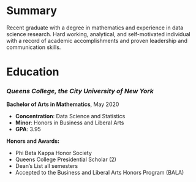 # Summary
Recent graduate with a degree in mathematics and experience in data science research. Hard working, analytical, and self-motivated individual with a record of academic accomplishments and proven leadership and communication skills.

  

# Education
### _**Queens College**, the City University of New York_ 
**Bachelor of Arts in Mathematics**, May 2020
* **Concentration**: Data Science and Statistics
* **Minor**: Honors in Business and Liberal Arts
* **GPA**: 3.95

**Honors and Awards:**
* Phi Beta Kappa Honor Society
* Queens College Presidential Scholar (2)
* Dean’s List all semesters 
* Accepted to the Business and Liberal Arts Honors Program (BALA)
